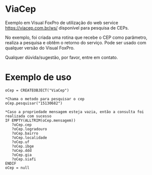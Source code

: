 # ViaCep

Exemplo em Visual FoxPro de utilização do web service https://viacep.com.br/ws/ disponível para pesquisa de CEPs.

No exemplo, foi criada uma rotina que recebe o CEP como parâmetro, realiza a pesquisa e obtêm o retorno do serviço.
Pode ser usado com qualquer versão do Visual FoxPro.

Qualquer dúvida/sugestão, por favor, entre em contato.


# Exemplo de uso

```
oCep = CREATEOBJECT("ViaCep")

*Chama o metodo para pesquisar o cep
oCep.pesquisar("15130682")

*Caso a propriedade mensagem esteja vazia, então a consulta foi realizada com sucesso
IF EMPTY(ALLTRIM(oCep.mensagem))
   ?oCep.cep
   ?oCep.logradouro
   ?oCep.bairro
   ?oCep.localidade
   ?oCep.uf
   ?oCep.ibge
   ?oCep.ddd
   ?oCep.gia
   ?oCep.siafi
ENDIF 
oCep = null
```
